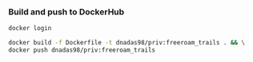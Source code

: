 ### Build and push to DockerHub
```Bash
docker login
```
```Bash
docker build -f Dockerfile -t dnadas98/priv:freeroam_trails . && \
docker push dnadas98/priv:freeroam_trails
```